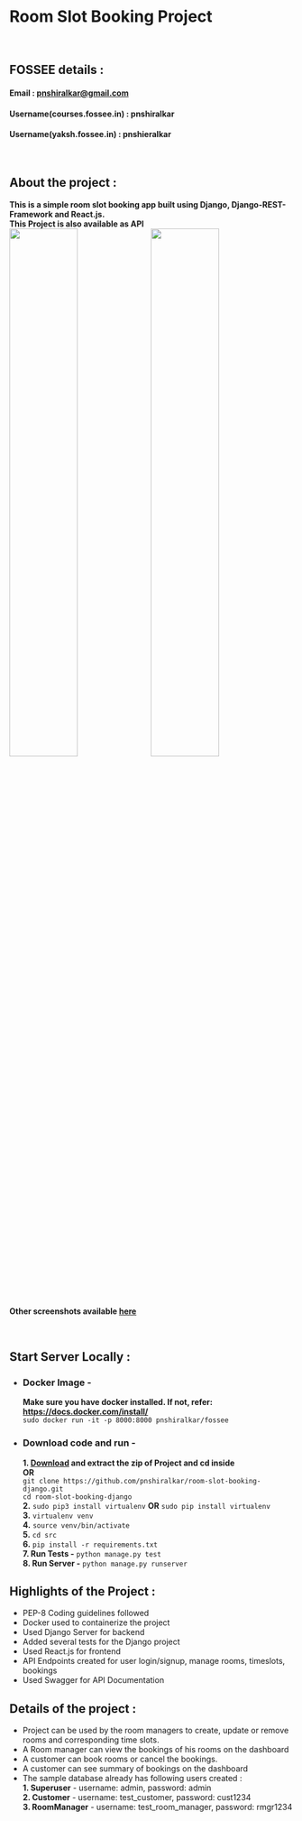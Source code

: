 # Room Slot Booking Project
<br>

## FOSSEE details :

#### Email : pnshiralkar@gmail.com
#### Username(courses.fossee.in) : pnshiralkar
#### Username(yaksh.fossee.in) : pnshieralkar

<br/>

## About the project :
**This is a simple room slot booking app built using Django, Django-REST-Framework and React.js.**\
**This Project is also available as API**\
<img src="https://github.com/pnshiralkar/room-slot-booking-django/blob/master/Screenshots/1.HomePage.png" width="49%">
<img src="https://github.com/pnshiralkar/room-slot-booking-django/blob/master/Screenshots/2.APIDoc.png" width="49%">\
**Other screenshots available [here](https://github.com/pnshiralkar/room-slot-booking-django/tree/master/Screenshots)**

<br/>

## Start Server Locally :
* ### Docker Image - 
   **Make sure you have docker installed. If not, refer: https://docs.docker.com/install/** \
   `sudo docker run -it -p 8000:8000 pnshiralkar/fossee`
* ### Download code and run - 
    **1. [Download](https://github.com/pnshiralkar/room-slot-booking-django/archive/master.zip) and extract the zip of Project and cd inside**\
    **OR**\
    `git clone https://github.com/pnshiralkar/room-slot-booking-django.git`\
    `cd room-slot-booking-django`\
    **2.** `sudo pip3 install virtualenv`  **OR**  `sudo pip install virtualenv`\
    **3.** `virtualenv venv`\
    **4.** `source venv/bin/activate`\
    **5.** `cd src`\
    **6.** `pip install -r requirements.txt`\
    **7. Run Tests -** `python manage.py test`\
    **8. Run Server -** `python manage.py runserver`


## Highlights of the Project :
* PEP-8 Coding guidelines followed
* Docker used to containerize the project
* Used Django Server for backend
* Added several tests for the Django project
* Used React.js for frontend
* API Endpoints created for user login/signup, manage rooms, timeslots, bookings
* Used Swagger for API Documentation 


## Details of the project :
 * Project can be used by the room managers to create, update or remove rooms and corresponding time slots.
 * A Room manager can view the bookings of his rooms on the dashboard
 * A customer can book rooms or cancel the bookings.
 * A customer can see summary of bookings on the dashboard
 * The sample database already has following users created : \
  **1. Superuser** - username: admin, password: admin \
  **2. Customer** - username: test_customer, password: cust1234 \
  **3. RoomManager** - username: test_room_manager, password: rmgr1234 

